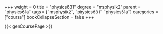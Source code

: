 +++
weight = 0
title = "physics631"
degree = "msphysik2"
parent = "physics61a"
tags = ["msphysik2", "physics631", "physics61a"]
categories = ["course"]
bookCollapseSection = false
+++

{{< genCoursePage >}}
